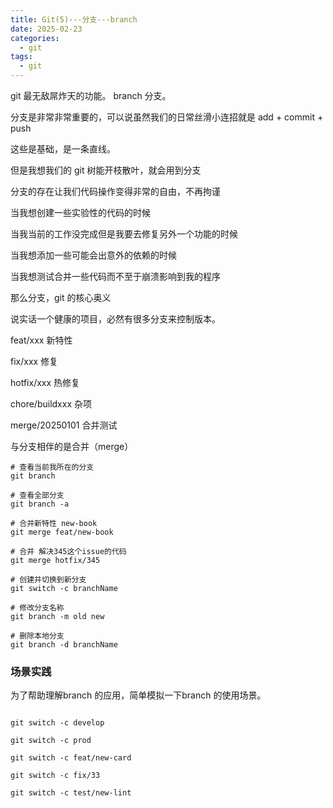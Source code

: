 ```yaml
---
title: Git(5)---分支---branch
date: 2025-02-23
categories:
  - git
tags:
  - git
---
```


git 最无敌屌炸天的功能。  branch 分支。

分支是非常非常重要的，可以说虽然我们的日常丝滑小连招就是 add + commit + push

这些是基础，是一条直线。

但是我想我们的 git 树能开枝散叶，就会用到分支

分支的存在让我们代码操作变得非常的自由，不再拘谨

当我想创建一些实验性的代码的时候

当我当前的工作没完成但是我要去修复另外一个功能的时候

当我想添加一些可能会出意外的依赖的时候

当我想测试合并一些代码而不至于崩溃影响到我的程序

那么分支，git 的核心奥义

说实话一个健康的项目，必然有很多分支来控制版本。

feat/xxx  新特性

fix/xxx 修复

hotfix/xxx 热修复

chore/buildxxx 杂项

merge/20250101  合并测试

与分支相伴的是合并（merge）

``` shell
# 查看当前我所在的分支
git branch

# 查看全部分支
git branch -a

# 合并新特性 new-book
git merge feat/new-book

# 合并 解决345这个issue的代码
git merge hotfix/345

```

```shell
# 创建并切换到新分支
git switch -c branchName

# 修改分支名称
git branch -m old new 

# 删除本地分支
git branch -d branchName

```

### 场景实践

为了帮助理解branch 的应用，简单模拟一下branch 的使用场景。

```

git switch -c develop

git switch -c prod

git switch -c feat/new-card

git switch -c fix/33

git switch -c test/new-lint
```

